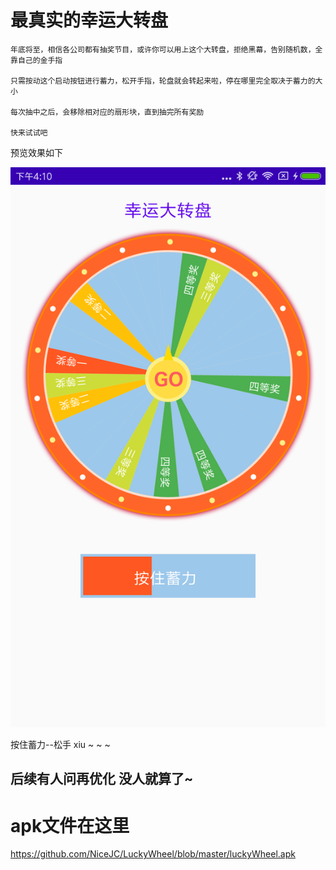 # 最真实的幸运大转盘
    年底将至，相信各公司都有抽奖节目，或许你可以用上这个大转盘，拒绝黑幕，告别随机数，全靠自己的金手指
    
    只需按动这个启动按钮进行蓄力，松开手指，轮盘就会转起来啦，停在哪里完全取决于蓄力的大小
    
    每次抽中之后，会移除相对应的扇形块，直到抽完所有奖励
    
    快来试试吧
    
预览效果如下

![image](https://github.com/NiceJC/LuckyWheel/blob/master/Screenshot_2021-01-26-16-10-32-782_com.jc.luckwhe.png)

按住蓄力--松手   xiu ~ ~ ~
 
## 后续有人问再优化 没人就算了~
# apk文件在这里
https://github.com/NiceJC/LuckyWheel/blob/master/luckyWheel.apk
